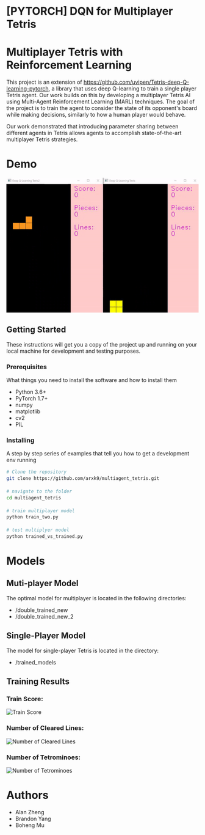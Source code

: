 # [PYTORCH] DQN for Multiplayer Tetris

# Multiplayer Tetris with Reinforcement Learning

This project is an extension of https://github.com/uvipen/Tetris-deep-Q-learning-pytorch, a library that uses deep Q-learning to train a single player Tetris agent. Our work builds on this by developing a multiplayer Tetris AI using Multi-Agent Reinforcement Learning (MARL) techniques. The goal of the project is to train the agent to consider the state of its opponent's board while making decisions, similarly to how a human player would behave.

Our work demonstrated that introducing parameter sharing between different agents in Tetris allows agents to accomplish state-of-the-art multiplayer Tetris strategies. 

# Demo
![](https://github.com/arxk9/multiagent_tetris/blob/main/demo/trained_agents.gif)

## Getting Started

These instructions will get you a copy of the project up and running on your local machine for development and testing purposes.

### Prerequisites

What things you need to install the software and how to install them

- Python 3.6+
- PyTorch 1.7+
- numpy 
- matplotlib
- cv2
- PIL

### Installing

A step by step series of examples that tell you how to get a development env running

```bash
# Clone the repository
git clone https://github.com/arxk9/multiagent_tetris.git

# navigate to the folder
cd multiagent_tetris

# train multiplayer model
python train_two.py

# test multiplyer model
python trained_vs_trained.py
```

# Models

## Muti-player Model
The optimal model for multiplayer is located in the following directories:
- /double_trained_new
- /double_trained_new_2

## Single-Player Model
The model for single-player Tetris is located in the directory:
- /trained_models

## Training Results

### Train Score:
![Train Score](https://github.com/branyang02/multiagent_tetris/blob/main/LeakyReLU_50k_results/Train_Score.svg)

### Number of Cleared Lines:
![Number of Cleared Lines](https://github.com/branyang02/multiagent_tetris/blob/main/LeakyReLU_50k_results/Train_Cleared_lines.svg)

### Number of Tetrominoes:
![Number of Tetrominoes](https://github.com/branyang02/multiagent_tetris/blob/main/LeakyReLU_50k_results/Train_Tetrominoes.svg)




# Authors
* Alan Zheng
* Brandon Yang
* Boheng Mu

